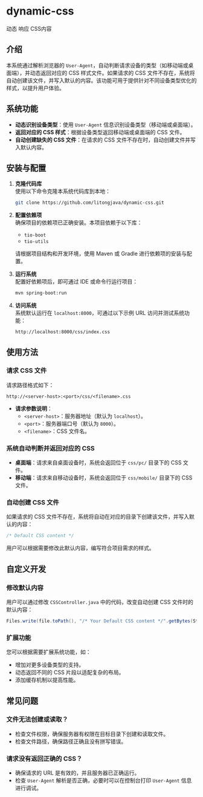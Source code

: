 # dynamic-css
动态 响应 CSS内容

## 介绍

本系统通过解析浏览器的 `User-Agent`，自动判断请求设备的类型（如移动端或桌面端），并动态返回对应的 CSS 样式文件。如果请求的 CSS 文件不存在，系统将自动创建该文件，并写入默认的内容。该功能可用于提供针对不同设备类型优化的样式，以提升用户体验。

## 系统功能

- **动态识别设备类型**：使用 `User-Agent` 信息识别设备类型（移动端或桌面端）。
- **返回对应的 CSS 样式**：根据设备类型返回移动端或桌面端的 CSS 文件。
- **自动创建缺失的 CSS 文件**：在请求的 CSS 文件不存在时，自动创建文件并写入默认内容。

## 安装与配置

1. **克隆代码库**  
   使用以下命令克隆本系统代码库到本地：

   ```bash
   git clone https://github.com/litongjava/dynamic-css.git
   ```

2. **配置依赖项**  
   确保项目的依赖项已正确安装。本项目依赖于以下库：

   - `tio-boot`
   - `tio-utils`

   请根据项目结构和开发环境，使用 Maven 或 Gradle 进行依赖项的安装与配置。

3. **运行系统**  
   配置好依赖项后，即可通过 IDE 或命令行运行项目：

   ```bash
   mvn spring-boot:run
   ```

4. **访问系统**  
   系统默认运行在 `localhost:8000`，可通过以下示例 URL 访问并测试系统功能：

   ```url
   http://localhost:8000/css/index.css
   ```

## 使用方法

### 请求 CSS 文件

请求路径格式如下：

```url
http://<server-host>:<port>/css/<filename>.css
```

- **请求参数说明**：
  - `<server-host>`：服务器地址（默认为 `localhost`）。
  - `<port>`：服务器端口号（默认为 `8000`）。
  - `<filename>`：CSS 文件名。

### 系统自动判断并返回对应的 CSS

- **桌面端**：请求来自桌面设备时，系统会返回位于 `css/pc/` 目录下的 CSS 文件。
- **移动端**：请求来自移动设备时，系统会返回位于 `css/mobile/` 目录下的 CSS 文件。

### 自动创建 CSS 文件

如果请求的 CSS 文件不存在，系统将自动在对应的目录下创建该文件，并写入默认的内容：

```css
/* Default CSS content */
```

用户可以根据需要修改此默认内容，编写符合项目需求的样式。

## 自定义开发

### 修改默认内容

用户可以通过修改 `CSSController.java` 中的代码，改变自动创建 CSS 文件时的默认内容：

```java
Files.write(file.toPath(), "/* Your Default CSS content */".getBytes(StandardCharsets.UTF_8));
```

### 扩展功能

您可以根据需要扩展系统功能，如：

- 增加对更多设备类型的支持。
- 动态返回不同的 CSS 片段以适配复杂的布局。
- 添加缓存机制以提高性能。

## 常见问题

### 文件无法创建或读取？

- 检查文件权限，确保服务器有权限在目标目录下创建和读取文件。
- 检查文件路径，确保路径正确且没有拼写错误。

### 请求没有返回正确的 CSS？

- 确保请求的 URL 是有效的，并且服务器已正确运行。
- 检查 `User-Agent` 解析是否正确，必要时可以在控制台打印 `User-Agent` 信息进行调试。